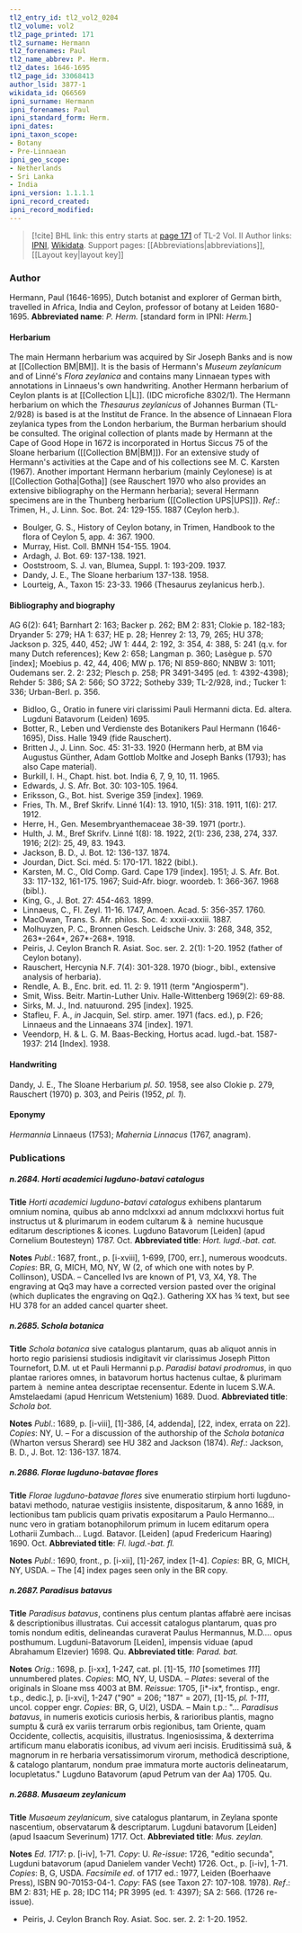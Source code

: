 ```yaml
---
tl2_entry_id: tl2_vol2_0204
tl2_volume: vol2
tl2_page_printed: 171
tl2_surname: Hermann
tl2_forenames: Paul
tl2_name_abbrev: P. Herm.
tl2_dates: 1646-1695
tl2_page_id: 33068413
author_lsid: 3877-1
wikidata_id: Q66569
ipni_surname: Hermann
ipni_forenames: Paul
ipni_standard_form: Herm.
ipni_dates: 
ipni_taxon_scope: 
- Botany
- Pre-Linnaean
ipni_geo_scope: 
- Netherlands
- Sri Lanka
- India
ipni_version: 1.1.1.1
ipni_record_created: 
ipni_record_modified:
---
```


> [!cite] BHL link: this entry starts at [page 171](https://www.biodiversitylibrary.org/page/33068413) of TL-2 Vol. II
> Author links: [IPNI](https://www.ipni.org/a/3877-1), [Wikidata](https://www.wikidata.org/wiki/Q66569). Support pages: [[Abbreviations|abbreviations]], [[Layout key|layout key]]

### Author

Hermann, Paul (1646-1695), Dutch botanist and explorer of German birth, travelled in Africa, India and Ceylon, professor of botany at Leiden 1680-1695. 
**Abbreviated name**: *P. Herm.* \[standard form in IPNI: *Herm.*\]

#### Herbarium

The main Hermann herbarium was acquired by Sir Joseph Banks and is now at [[Collection BM|BM]]. It is the basis of Hermann's *Museum zeylanicum* and of Linné's *Flora zeylanica* and contains many Linnaean types with annotations in Linnaeus's own handwriting. Another Hermann herbarium of Ceylon plants is at [[Collection L|L]]. (IDC microfiche 8302/1). The Hermann herbarium on which the *Thesaurus zeylanicus* of Johannes Burman (TL-2/928) is based is at the Institut de France. In the absence of Linnaean Flora zeylanica types from the London herbarium, the Burman herbarium should be consulted. The original collection of plants made by Hermann at the Cape of Good Hope in 1672 is incorporated in Hortus Siccus 75 of the Sloane herbarium ([[Collection BM|BM]]). For an extensive study of Hermann's activities at the Cape and of his collections see M. C. Karsten (1967). Another important Hermann herbarium (mainly Ceylonese) is at [[Collection Gotha|Gotha]] (see Rauschert 1970 who also provides an extensive bibliography on the Hermann herbaria); several Hermann specimens are in the Thunberg herbarium ([[Collection UPS|UPS]]).
*Ref*.: Trimen, H., J. Linn. Soc. Bot. 24: 129-155. 1887 (Ceylon herb.).
- Boulger, G. S., History of Ceylon botany, in Trimen, Handbook to the flora of Ceylon 5, app. 4: 367. 1900.
- Murray, Hist. Coll. BMNH 154-155. 1904.
- Ardagh, J. Bot. 69: 137-138. 1921.
- Ooststroom, S. J. van, Blumea, Suppl. 1: 193-209. 1937.
- Dandy, J. E., The Sloane herbarium 137-138. 1958.
- Lourteig, A., Taxon 15: 23-33. 1966 (Thesaurus zeylanicus herb.).

#### Bibliography and biography

AG 6(2): 641; Barnhart 2: 163; Backer p. 262; BM 2: 831; Clokie p. 182-183; Dryander 5: 279; HA 1: 637; HE p. 28; Henrey 2: 13, 79, 265; HU 378; Jackson p. 325, 440, 452; JW 1: 444, 2: 192, 3: 354, 4: 388, 5: 241 (q.v. for many Dutch references); Kew 2: 658; Langman p. 360; Lasègue p. 570 \[index\]; Moebius p. 42, 44, 406; MW p. 176; NI 859-860; NNBW 3: 1011; Oudemans ser. 2. 2: 232; Plesch p. 258; PR 3491-3495 (ed. 1: 4392-4398); Rehder 5: 386; SA 2: 566; SO 3722; Sotheby 339; TL-2/928, ind.; Tucker 1: 336; Urban-Berl. p. 356.
- Bidloo, G., Oratio in funere viri clarissimi Pauli Hermanni dicta. Ed. altera. Lugduni Batavorum (Leiden) 1695.
- Botter, R., Leben und Verdienste des Botanikers Paul Hermann (1646-1695), Diss. Halle 1949 (fide Rauschert).
- Britten J., J. Linn. Soc. 45: 31-33. 1920 (Hermann herb, at BM via Augustus Günther, Adam Gottlob Moltke and Joseph Banks (1793); has also Cape material).
- Burkill, I. H., Chapt. hist. bot. India 6, 7, 9, 10, 11. 1965.
- Edwards, J. S. Afr. Bot. 30: 103-105. 1964.
- Eriksson, G., Bot. hist. Sverige 359 \[index\]. 1969.
- Fries, Th. M., Bref Skrifv. Linné 1(4): 13. 1910, 1(5): 318. 1911, 1(6): 217. 1912.
- Herre, H., Gen. Mesembryanthemaceae 38-39. 1971 (portr.).
- Hulth, J. M., Bref Skrifv. Linné 1(8): 18. 1922, 2(1): 236, 238, 274, 337. 1916; 2(2): 25, 49, 83. 1943.
- Jackson, B. D., J. Bot. 12: 136-137. 1874.
- Jourdan, Dict. Sci. méd. 5: 170-171. 1822 (bibl.).
- Karsten, M. C., Old Comp. Gard. Cape 179 \[index\]. 1951; J. S. Afr. Bot. 33: 117-132, 161-175. 1967; Suid-Afr. biogr. woordeb. 1: 366-367. 1968 (bibl.).
- King, G., J. Bot. 27: 454-463. 1899.
- Linnaeus, C., Fl. Zeyl. 11-16. 1747, Amoen. Acad. 5: 356-357. 1760.
- MacOwan, Trans. S. Afr. philos. Soc. 4: xxxii-xxxiii. 1887.
- Molhuyzen, P. C., Bronnen Gesch. Leidsche Univ. 3: 268, 348, 352, 263\*-264\*, 267\*-268\*. 1918.
- Peiris, J. Ceylon Branch R. Asiat. Soc. ser. 2. 2(1): 1-20. 1952 (father of Ceylon botany).
- Rauschert, Hercynia N.F. 7(4): 301-328. 1970 (biogr., bibl., extensive analysis of herbaria).
- Rendle, A. B., Enc. brit. ed. 11. 2: 9. 1911 (term "Angiosperm").
- Smit, Wiss. Beitr. Martin-Luther Univ. Halle-Wittenberg 1969(2): 69-88.
- Sirks, M. J., Ind. natuurond. 295 \[index\]. 1925.
- Stafleu, F. A., *in* Jacquin, Sel. stirp. amer. 1971 (facs. ed.), p. F26; Linnaeus and the Linnaeans 374 \[index\]. 1971.
- Veendorp, H. & L. G. M. Baas-Becking, Hortus acad. lugd.-bat. 1587-1937: 214 \[Index\]. 1938.

#### Handwriting

Dandy, J. E., The Sloane Herbarium *pl. 50*. 1958, see also Clokie p. 279, Rauschert (1970) p. 303, and Peiris (1952, *pl. 1*).

#### Eponymy

*Hermannia* Linnaeus (1753); *Mahernia Linnacus* (1767, anagram).

### Publications

##### n.2684. Horti academici lugduno-batavi catalogus

**Title**
*Horti academici lugduno-batavi catalogus* exhibens plantarum omnium nomina, quibus ab anno mdclxxxi ad annum mdclxxxvi hortus fuit instructus ut & plurimarum in eodem cultarum & à  nemine hucusque editarum descriptiones & icones. Lugduno Batavorum \[Leiden\] (apud Cornelium Boutesteyn) 1787. Oct.
**Abbreviated title**: *Hort. lugd.-bat. cat.*

**Notes**
*Publ*.: 1687, front., p. \[i-xviii\], 1-699, \[700, err.\], numerous woodcuts. *Copies*: BR, G, MICH, MO, NY, W (2, of which one with notes by P. Collinson), USDA. – Cancelled lvs are known of P1, V3, X4, Y8. The engraving at Qq3 may have a corrected version pasted over the original (which duplicates the engraving on Qq2.). Gathering XX has ¾ text, but see HU 378 for an added cancel quarter sheet.

##### n.2685. Schola botanica

**Title**
*Schola botanica* sive catalogus plantarum, quas ab aliquot annis in horto regio parisiensi studiosis indigitavit vir clarissimus Joseph Pitton Tournefort, D.M. ut et Pauli Hermanni p.p. *Paradisi batavi prodromus*, in quo plantae rariores omnes, in batavorum hortus hactenus cultae, & plurimam partem à  nemine antea descriptae recensentur. Edente in lucem S.W.A. Amstelaedami (apud Henricum Wetstenium) 1689. Duod.
**Abbreviated title**: *Schola bot.*

**Notes**
*Publ*.: 1689, p. \[i-viii\], \[1\]-386, \[4, addenda\], \[22, index, errata on 22\]. *Copies*: NY, U. – For a discussion of the authorship of the *Schola botanica* (Wharton versus Sherard) see HU 382 and Jackson (1874).
*Ref*.: Jackson, B. D., J. Bot. 12: 136-137. 1874.

##### n.2686. Florae lugduno-batavae flores

**Title**
*Florae lugduno-batavae flores* sive enumeratio stirpium horti lugduno-batavi methodo, naturae vestigiis insistente, dispositarum, & anno 1689, in lectionibus tam publicis quam privatis expositarum a Paulo Hermanno... nunc vero in gratiam botanophilorum primum in lucem editarum opera Lotharii Zumbach... Lugd. Batavor. \[Leiden\] (apud Fredericum Haaring) 1690. Oct.
**Abbreviated title**: *Fl. lugd.-bat. fl.*

**Notes**
*Publ*.: 1690, front., p. \[i-xii\], \[1\]-267, index \[1-4\]. *Copies*: BR, G, MICH, NY, USDA. – The \[4\] index pages seen only in the BR copy.

##### n.2687. Paradisus batavus

**Title**
*Paradisus batavus*, continens plus centum plantas affabrè aere incisas & descriptionibus illustratas. Cui accessit catalogus plantarum, quas pro tomis nondum editis, delineandas curaverat Paulus Hermannus, M.D.... opus posthumum. Lugduni-Batavorum \[Leiden\], impensis viduae (apud Abrahamum Elzevier) 1698. Qu.
**Abbreviated title**: *Parad. bat.*

**Notes**
*Orig*.: 1698, p. \[i-xx\], 1-247, cat. pl. \[1\]-15, *110* \[sometimes *111*\] unnumbered plates. *Copies*: MO, NY, U, USDA. – *Plates*: several of the originals in Sloane mss 4003 at BM.
*Reissue*: 1705, \[i\*-ix\*, frontisp., engr. t.p., dedic.\], p. \[i-xvi\], 1-247 ("90" = 206; "187" = 207), \[1\]-15, *pl. 1-111*, uncol. copper engr. *Copies*: BR, G, U(2), USDA. – Main t.p.: "... *Paradisus batavus*, in numeris exoticis curiosis herbis, & rarioribus plantis, magno sumptu & curâ ex variis terrarum orbis regionibus, tam Oriente, quam Occidente, collectis, acquisitis, illustratus. Ingeniosissima, & dexterrima artificum manu elaboratis iconibus, ad vivum aeri incisis. Eruditissimâ suâ, & magnorum in re herbaria versatissimorum virorum, methodicâ descriptione, & catalogo plantarum, nondum prae immatura morte auctoris delineatarum, locupletatus." Lugduno Batavorum (apud Petrum van der Aa) 1705. Qu.

##### n.2688. Musaeum zeylanicum

**Title**
*Musaeum zeylanicum*, sive catalogus plantarum, in Zeylana sponte nascentium, observatarum & descriptarum. Lugduni batavorum \[Leiden\] (apud Isaacum Severinum) 1717. Oct.
**Abbreviated title**: *Mus. zeylan.*

**Notes**
*Ed. 1717*: p. \[i-iv\], 1-71. *Copy*: U.
*Re-issue*: 1726, "editio secunda", Lugduni batavorum (apud Danielem vander Vecht) 1726. Oct., p. \[i-iv\], 1-71. *Copies*: B, G, USDA.
*Facsimile ed*. of 1717 ed.: 1977, Leiden (Boerhaave Press), ISBN 90-70153-04-1. *Copy*: FAS (see Taxon 27: 107-108. 1978).
*Ref*.: BM 2: 831; HE p. 28; IDC 114; PR 3995 (ed. 1: 4397); SA 2: 566. (1726 re-issue).
- Peiris, J. Ceylon Branch Roy. Asiat. Soc. ser. 2. 2: 1-20. 1952.

